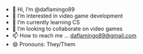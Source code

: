 - 👋 Hi, I’m @daflamingo89
- 👀 I’m interested in video game development
- 🌱 I’m currently learning CS
- 💞️ I’m looking to collaborate on video games
- 📫 How to reach me ... daflamingo89@gmail.com
- 😄 Pronouns: They/Them

<!---
daflamingo89/daflamingo89 is a ✨ special ✨ repository because its `README.md` (this file) appears on your GitHub profile.
You can click the Preview link to take a look at your changes.
--->
